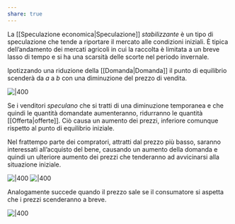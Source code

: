 ```yaml
---
share: true
---
```

La [[Speculazione economica|Speculazione]] *stabilizzante* è un tipo di speculazione che tende a riportare il mercato alle condizioni iniziali.
È tipica dell’andamento dei mercati agricoli in cui la raccolta è limitata a un breve lasso di tempo e si ha una scarsità delle scorte nel periodo invernale.

Ipotizzando una riduzione della [[Domanda|Domanda]] il punto di equilibrio scenderà da $a$ a $b$ con una diminuzione del prezzo di vendita.

![|400](acf450bc3a165d079a99d4db3311735d_MD5%201.png)

Se i venditori *speculano* che si tratti di una diminuzione temporanea e che quindi le quantità domandate aumenteranno, ridurranno le quantità [[Offerta|offerte]].
Ciò causa un aumento dei prezzi, inferiore comunque rispetto al punto di equilibrio iniziale.

Nel frattempo parte dei compratori, attratti dal prezzo più basso, saranno interessati all’acquisto del bene, causando un aumento della domanda e quindi un ulteriore aumento dei prezzi che tenderanno ad avvicinarsi alla situazione iniziale.

![|400](4e9fa60098c7159fc44d6f51d11ccd63_MD5%201.png) ![|400](7ae5a91765d3af523fa919a1836e1dd3_MD5%201.png)

Analogamente succede quando il prezzo sale se il consumatore si aspetta che i prezzi scenderanno a breve.

![|400](7e0ff72bf612bb56d1ea4d4dfd4450c1_MD5%201.png)